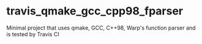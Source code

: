 # travis_qmake_gcc_cpp98_fparser
Minimal project that uses qmake, GCC, C++98, Warp's function parser and is tested by Travis CI
